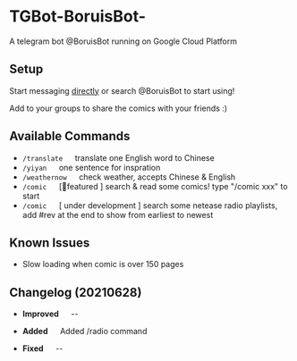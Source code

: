 # TGBot-BoruisBot-

A telegram bot @BoruisBot running on Google Cloud Platform

## Setup

Start messaging [directly](https://t.me/boruisbot) or search @BoruisBot to start using!

Add to your groups to share the comics with your friends :)

## Available Commands

* ```/translate``` &emsp; translate one English word to Chinese
* ```/yiyan``` &emsp; one sentence for inspration
* ```/weathernow``` &emsp; check weather, accepts Chinese & English
* ```/comic``` &emsp; [🌟featured ] search & read some comics! type "/comic xxx" to start
* ```/comic``` &emsp; [ under development ] search some netease radio playlists, add #rev at the end to show from earliest to newest

## Known Issues

* Slow loading when comic is over 150 pages

## Changelog (20210628)

* **Improved** &emsp; --

* **Added** &emsp; Added /radio command

* **Fixed** &emsp; --
